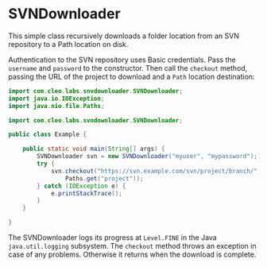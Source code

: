 # SVNDownloader

This simple class recursively downloads a folder location from an SVN repository
to a Path location on disk.

Authentication to the SVN repository uses Basic credentials. Pass the `username`
and `password` to the constructor. Then call the `checkout` method, passing
the URL of the project to download and a `Path` location destination:

```java
import com.cleo.labs.snvdownloader.SVNDownloader;
import java.io.IOException;
import java.nio.file.Paths;

import com.cleo.labs.svndownloader.SVNDownloader;

public class Example {

    public static void main(String[] args) {
        SVNDownloader svn = new SVNDownloader("myuser", "mypassword");
        try {
            svn.checkout("https://svn.example.com/svn/project/branch/", 
                Paths.get("project"));
        } catch (IOException e) {
            e.printStackTrace();
        }
    }

}
```

The SVNDownloader logs its progress at `Level.FINE` in the Java `java.util.logging`
subsystem. The `checkout` method throws an exception in case of any problems. Otherwise
it returns when the download is complete.
